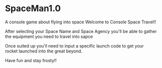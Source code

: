 # SpaceMan1.0
A console game about flying into space
Welcome to Console Space Travel!!

After selecting your Space Name and Space Agency you'll be able to gather the equipment you need
to travel into sapce

Once suited up you'll need to input a specific launch code to get your 
rocket launched into the great beyond.

Have fun and stay frosty!!